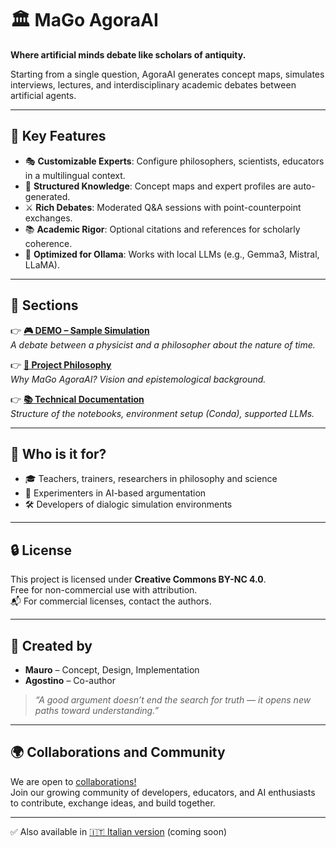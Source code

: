 # 🏛️ MaGo AgoraAI

**Where artificial minds debate like scholars of antiquity.**

Starting from a single question, AgoraAI generates concept maps, simulates interviews, lectures, and interdisciplinary academic debates between artificial agents.

---

## 🌟 Key Features

- 🎭 **Customizable Experts**: Configure philosophers, scientists, educators in a multilingual context.
- 🧠 **Structured Knowledge**: Concept maps and expert profiles are auto-generated.
- ⚔️ **Rich Debates**: Moderated Q&A sessions with point-counterpoint exchanges.
- 📚 **Academic Rigor**: Optional citations and references for scholarly coherence.
- 🔧 **Optimized for Ollama**: Works with local LLMs (e.g., Gemma3, Mistral, LLaMA).

---

## 📂 Sections

👉 **[🎮 DEMO – Sample Simulation](demo/README.md)**  
_A debate between a physicist and a philosopher about the nature of time._

👉 **[📖 Project Philosophy](docs/philosophy.md)**  
_Why MaGo AgoraAI? Vision and epistemological background._

👉 **[📚 Technical Documentation](docs/technical_documentation.md)**  
_Structure of the notebooks, environment setup (Conda), supported LLMs._

---

## 👥 Who is it for?

- 🎓 Teachers, trainers, researchers in philosophy and science
- 🧠 Experimenters in AI-based argumentation
- 🛠️ Developers of dialogic simulation environments

---

## 🔒 License

This project is licensed under **Creative Commons BY-NC 4.0**.  
Free for non-commercial use with attribution.  
📬 For commercial licenses, contact the authors.

---

## 🤝 **Created by**  
- **Mauro** – Concept, Design, Implementation  
- **Agostino** – Co-author

> _“A good argument doesn’t end the search for truth — it opens new paths toward understanding.”_

---

## 🌍 **Collaborations and Community**  

We are open to [collaborations!](community/collaboration.md)  
Join our growing community of developers, educators, and AI enthusiasts to contribute, exchange ideas, and build together.

---

✅ Also available in [🇮🇹 Italian version](#) (coming soon)
